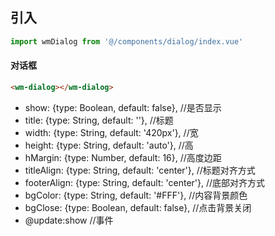 ## 引入
```javascript
import wmDialog from '@/components/dialog/index.vue'
```

#### 对话框
```html
<wm-dialog></wm-dialog>
```
- show: {type: Boolean, default: false},          //是否显示
- title: {type: String, default: ''},             //标题
- width: {type: String, default: '420px'},        //宽
- height: {type: String, default: 'auto'},        //高
- hMargin: {type: Number, default: 16},           //高度边距
- titleAlign: {type: String, default: 'center'},  //标题对齐方式
- footerAlign: {type: String, default: 'center'}, //底部对齐方式
- bgColor: {type: String, default: '#FFF'},       //内容背景颜色
- bgClose: {type: Boolean, default: false},       //点击背景关闭
- @update:show //事件

